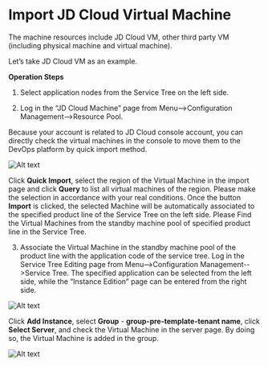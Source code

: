 # Import JD Cloud Virtual Machine

The machine resources include JD Cloud VM, other third party VM (including physical machine and virtual machine).

Let’s take JD Cloud VM as an example.

**Operation Steps**

1. Select application nodes from the Service Tree on the left side.

2. Log in the “JD Cloud Machine” page from Menu-->Configuration Management-->Resource Pool.

Because your account is related to JD Cloud console account, you can directly check the virtual machines in the console to move them to the DevOps platform by quick import method.

![Alt text](https://github.com/jdcloudcom/cn/blob/DevOps/image/DevOps/Starting5.png)

Click **Quick Import**, select the region of the Virtual Machine in the import page and click **Query** to list all virtual machines of the region. Please make the selection in accordance with your real conditions. Once the button **Import** is clicked, the selected Machine will be automatically associated to the specified product line of the Service Tree on the left side. Please Find the Virtual Machines from the standby machine pool of specified product line in the Service Tree.

3. Associate the Virtual Machine in the standby machine pool of the product line with the application code of the service tree. Log in the Service Tree Editing page from Menu-->Configuration Management-->Service Tree. The specified application can be selected from the left side, while the “Instance Edition” page can be entered from the right side.

![Alt text](https://github.com/jdcloudcom/cn/blob/DevOps/image/DevOps/Starting6.png)

Click **Add Instance**, select **Group** - **group-pre-template-tenant name**, click **Select Server**, and check the Virtual Machine in the server page. By doing so, the Virtual Machine is added in the group.

![Alt text](https://github.com/jdcloudcom/cn/blob/DevOps/image/DevOps/Starting7.png)
